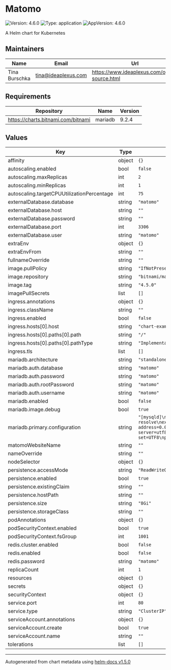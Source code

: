 # Matomo

![Version: 4.6.0](https://img.shields.io/badge/Version-4.6.0-informational?style=flat-square) ![Type: application](https://img.shields.io/badge/Type-application-informational?style=flat-square) ![AppVersion: 4.6.0](https://img.shields.io/badge/AppVersion-4.6.0-informational?style=flat-square)

A Helm chart for Kubernetes

## Maintainers

| Name | Email | Url |
| ---- | ------ | --- |
| Tina Burschka | tina@ideaplexus.com | https://www.ideaplexus.com/open-source.html |

## Requirements

| Repository | Name | Version |
|------------|------|---------|
| https://charts.bitnami.com/bitnami | mariadb | 9.2.4 |

## Values

| Key | Type | Default | Description |
|-----|------|---------|-------------|
| affinity | object | `{}` |  |
| autoscaling.enabled | bool | `false` |  |
| autoscaling.maxReplicas | int | `2` |  |
| autoscaling.minReplicas | int | `1` |  |
| autoscaling.targetCPUUtilizationPercentage | int | `75` |  |
| externalDatabase.database | string | `"matomo"` |  |
| externalDatabase.host | string | `""` |  |
| externalDatabase.password | string | `""` |  |
| externalDatabase.port | int | `3306` |  |
| externalDatabase.user | string | `"matomo"` |  |
| extraEnv | object | `{}` |  |
| extraEnvFrom | string | `""` |  |
| fullnameOverride | string | `""` |  |
| image.pullPolicy | string | `"IfNotPresent"` |  |
| image.repository | string | `"bitnami/matomo"` |  |
| image.tag | string | `"4.5.0"` |  |
| imagePullSecrets | list | `[]` |  |
| ingress.annotations | object | `{}` |  |
| ingress.className | string | `""` |  |
| ingress.enabled | bool | `false` |  |
| ingress.hosts[0].host | string | `"chart-example.local"` |  |
| ingress.hosts[0].paths[0].path | string | `"/"` |  |
| ingress.hosts[0].paths[0].pathType | string | `"ImplementationSpecific"` |  |
| ingress.tls | list | `[]` |  |
| mariadb.architecture | string | `"standalone"` |  |
| mariadb.auth.database | string | `"matomo"` |  |
| mariadb.auth.password | string | `"matomo"` |  |
| mariadb.auth.rootPassword | string | `"matomo"` |  |
| mariadb.auth.username | string | `"matomo"` |  |
| mariadb.enabled | bool | `false` |  |
| mariadb.image.debug | bool | `true` |  |
| mariadb.primary.configuration | string | `"[mysqld]\nskip-name-resolve\nexplicit_defaults_for_timestamp\nbasedir=/opt/bitnami/mariadb\nplugin_dir=/opt/bitnami/mariadb/plugin\nport=3306\nsocket=/opt/bitnami/mariadb/tmp/mysql.sock\ntmpdir=/opt/bitnami/mariadb/tmp\nmax_allowed_packet=128M\nbind-address=0.0.0.0\npid-file=/opt/bitnami/mariadb/tmp/mysqld.pid\nlog-error=/opt/bitnami/mariadb/logs/mysqld.log\ncharacter-set-server=UTF8\ncollation-server=utf8_general_ci\n\n[client]\nport=3306\nsocket=/opt/bitnami/mariadb/tmp/mysql.sock\ndefault-character-set=UTF8\nplugin_dir=/opt/bitnami/mariadb/plugin\n\n[manager]\nport=3306\nsocket=/opt/bitnami/mariadb/tmp/mysql.sock\npid-file=/opt/bitnami/mariadb/tmp/mysqld.pid"` |  |
| matomoWebsiteName | string | `""` |  |
| nameOverride | string | `""` |  |
| nodeSelector | object | `{}` |  |
| persistence.accessMode | string | `"ReadWriteOnce"` |  |
| persistence.enabled | bool | `true` |  |
| persistence.existingClaim | string | `""` |  |
| persistence.hostPath | string | `""` |  |
| persistence.size | string | `"8Gi"` |  |
| persistence.storageClass | string | `""` |  |
| podAnnotations | object | `{}` |  |
| podSecurityContext.enabled | bool | `true` |  |
| podSecurityContext.fsGroup | int | `1001` |  |
| redis.cluster.enabled | bool | `false` |  |
| redis.enabled | bool | `false` |  |
| redis.password | string | `"matomo"` |  |
| replicaCount | int | `1` |  |
| resources | object | `{}` |  |
| secrets | object | `{}` |  |
| securityContext | object | `{}` |  |
| service.port | int | `80` |  |
| service.type | string | `"ClusterIP"` |  |
| serviceAccount.annotations | object | `{}` |  |
| serviceAccount.create | bool | `true` |  |
| serviceAccount.name | string | `""` |  |
| tolerations | list | `[]` |  |

----------------------------------------------
Autogenerated from chart metadata using [helm-docs v1.5.0](https://github.com/norwoodj/helm-docs/releases/v1.5.0)
